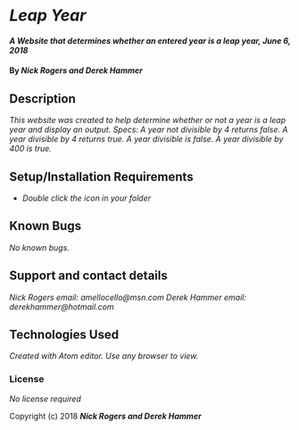 # _Leap Year_

#### _A Website that determines whether an entered year is a leap year, June 6, 2018_

#### By _**Nick Rogers and Derek Hammer**_

## Description

_This website was created to help determine whether or not a year is a leap year and display an output. Specs: A year not divisible by 4 returns false.  A year divisible by 4 returns true.  A year divisible is false.  A year divisible by 400 is true._

## Setup/Installation Requirements

* _Double click the icon in your folder_

## Known Bugs

_No known bugs._

## Support and contact details

_Nick Rogers email: amellocello@msn.com_
_Derek Hammer email: derekhammer@hotmail.com_

## Technologies Used

_Created with Atom editor.  Use any browser to view._

### License

*No license required*

Copyright (c) 2018 **_Nick Rogers and Derek Hammer_**
